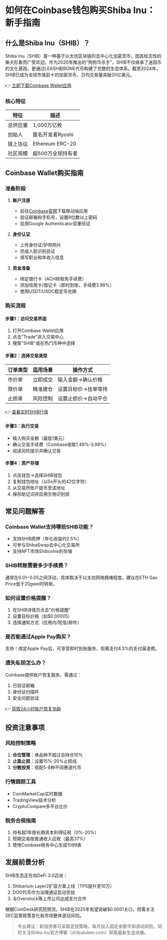 # 如何在Coinbase钱包购买Shiba Inu：新手指南

## 什么是Shiba Inu（SHIB）？

Shiba Inu（SHIB）是一种基于以太坊区块链的去中心化加密货币，因其标志性的柴犬形象而广受欢迎。作为2020年推出的"狗狗币杀手"，SHIB不仅继承了迷因币的文化基因，更通过LEASH和BONE代币构建了完整的生态体系。截至2024年，SHIB已成为全球市值前十的加密货币，日均交易量突破20亿美元。

👉 [立即下载Coinbase Wallet应用](https://bit.ly/okx_welcome)

### 核心特征
| 特征 | 描述 |
|-------|-------|
| 总供应量 | 1,000万亿枚 |
| 创始人 | 匿名开发者Ryoshi |
| 链上协议 | Ethereum ERC-20 |
| 社区规模 | 超500万全球持有者 |

## Coinbase Wallet购买指南

### 准备阶段
1. **账户注册**
   - 前往[Coinbase官网](https://www.coinbase.com)下载移动端应用
   - 验证邮箱和手机号，设置8位数以上密码
   - 启用Google Authenticator双重验证

2. **身份认证**
   - 上传身份证/护照照片
   - 完成人脸识别验证
   - 填写职业和年收入信息

3. **资金准备**
   - 绑定银行卡（ACH转账免手续费）
   - 添加信用卡/借记卡（即时到账，手续费3.99%）
   - 使用USDT/USDC稳定币兑换

### 购买流程
#### 步骤1：访问交易界面
1. 打开Coinbase Wallet应用
2. 点击"Trade"进入交易中心
3. 搜索"SHIB"或在热门币种中选择

#### 步骤2：选择交易类型
| 订单类型 | 适用场景 | 操作方式 |
|---------|----------|----------|
| 市价单 | 立即成交 | 输入金额→确认价格 |
| 限价单 | 精准建仓 | 设置目标价→挂单等待 |
| 止损单 | 风险控制 | 设置止损价→自动平仓 |

👉 [查看实时SHIB行情](https://bit.ly/okx_welcome)

#### 步骤3：执行交易
- 输入购买金额（最低1美元）
- 确认交易手续费（Coinbase收取1.49%-3.99%）
- 阅读风险提示并确认交易

#### 步骤4：资产存储
1. 点击钱包→选择SHIB钱包
2. 复制钱包地址（以0x开头的42位字符）
3. 从交易所账户提币至该地址
4. 保存助记词并启用生物识别锁

## 常见问题解答

### Coinbase Wallet支持哪些SHIB功能？
- 支持SHIB质押（年化收益约2.5%）
- 可参与ShibaSwap去中心化交易所
- 支持NFT市场Shiboshis的存储

### SHIB转账需要多少手续费？
通常在$0.01-$0.05之间浮动，具体取决于以太坊网络拥堵程度。建议在ETH Gas Price低于20gwei时转账。

### 如何设置价格提醒？
1. 在SHIB详情页点击"价格提醒"
2. 设置目标价格（如$0.00005）
3. 选择通知方式（应用内/短信/邮件）

### 是否能通过Apple Pay购买？
支持！绑定Apple Pay后，可享受即时到账服务，但需支付4.3%的支付渠道费。

### 遗失私钥怎么办？
Coinbase提供账户恢复服务，需通过：
1. 已验证邮箱
2. 身份证扫描件
3. 安全问题验证

👉 [获取24小时账户恢复协助](https://bit.ly/okx_welcome)

## 投资注意事项

### 风险控制策略
1. **仓位管理**：单品种不超过总持仓10%
2. **止盈止损**：设置15%-20%止损线
3. **分散投资**：搭配5-8种不同赛道代币

### 行情跟踪工具
- CoinMarketCap实时数据
- TradingView技术分析
- CryptoCompare多平台比价

### 税务合规指南
1. 持有超1年按长期资本利得征税（0%-20%）
2. 短期交易按普通收入征税（最高37%）
3. 使用Coinbase税务中心生成1099表

## 发展前景分析

SHIB生态正在向DeFi 3.0迈进：
1. Shibarium Layer2扩容方案上线（TPS提升至10万）
2. DOG代币作为治理通证启动空投
3. 与Overstock等上市公司达成支付合作

根据CoinDesk研究院预测，SHIB在2025年有望突破$0.0001关口，但需关注SEC监管政策变化和市场整体波动风险。

> 专业建议：新投资者可采取定投策略，每月投入固定金额平抑波动风险。同时关注Shiba Inu官方博客（shibatoken.com）获取最新生态进展。